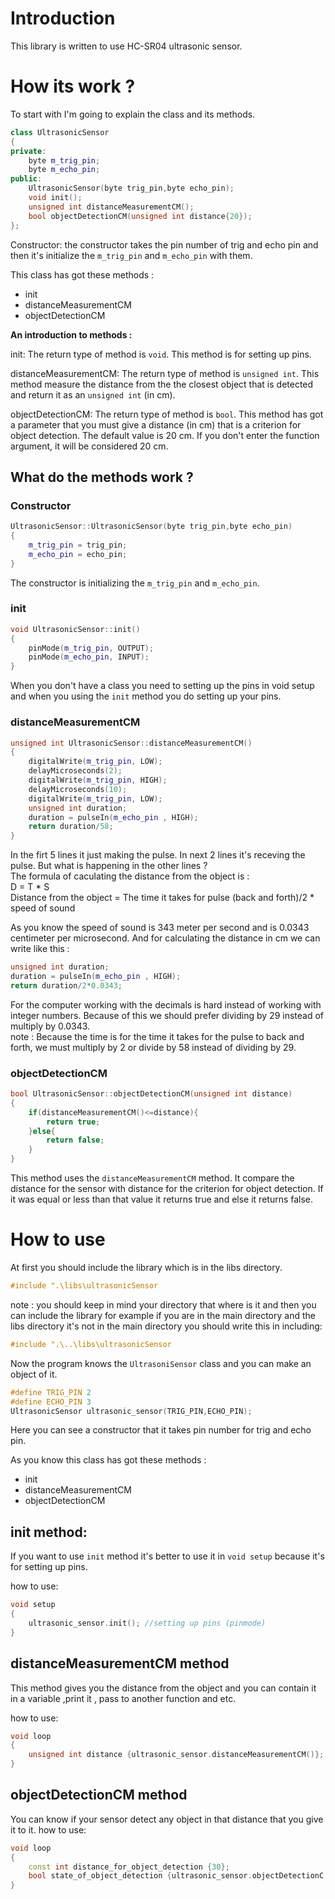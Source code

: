 # Introduction

This library is written to use HC-SR04 ultrasonic sensor.   

# How its work ?
To start with I'm going to explain the class and its methods.

```cpp
class UltrasonicSensor
{
private:
    byte m_trig_pin;
    byte m_echo_pin;
public:
    UltrasonicSensor(byte trig_pin,byte echo_pin);
    void init();
    unsigned int distanceMeasurementCM();
    bool objectDetectionCM(unsigned int distance{20});
};
```

Constructor: the constructor takes the pin number of trig and echo pin and then it's initialize the `m_trig_pin` and `m_echo_pin` with them. 

This class has got these methods :
+ init
+ distanceMeasurementCM
+ objectDetectionCM

**An introduction to methods :** 

init: The return type of method is `void`. This method is for setting up pins.

distanceMeasurementCM: The return type of method is `unsigned int`. This method measure the distance from the the closest object that is detected and return it as an `unsigned int` (in cm).

objectDetectionCM:  The return type of method is `bool`. This method has got a parameter that you must give a distance (in cm) that is a criterion for object detection. The default value is 20 cm. If you don't enter the function argument, it will be considered 20 cm.

## What do the methods work ?

### Constructor

```cpp
UltrasonicSensor::UltrasonicSensor(byte trig_pin,byte echo_pin)
{
    m_trig_pin = trig_pin;
    m_echo_pin = echo_pin;
}
```
The constructor is initializing the `m_trig_pin` and `m_echo_pin`.

### init

```cpp
void UltrasonicSensor::init()
{
    pinMode(m_trig_pin, OUTPUT);
    pinMode(m_echo_pin, INPUT);
}
```
When you don't have a class you need to setting up the pins in void setup and when you using the `init` method you do setting up your pins.

### distanceMeasurementCM

```cpp
unsigned int UltrasonicSensor::distanceMeasurementCM()
{
    digitalWrite(m_trig_pin, LOW);
    delayMicroseconds(2);
    digitalWrite(m_trig_pin, HIGH);
    delayMicroseconds(10);
    digitalWrite(m_trig_pin, LOW);
    unsigned int duration;
    duration = pulseIn(m_echo_pin , HIGH);
    return duration/58;
}
```

In the firt 5 lines it just making the pulse. In next 2 lines it's receving the pulse. But what is happening in the other lines ?   
The formula of caculating the distance from the object is :   
D = T * S   
Distance from the object = The time it takes for pulse (back and forth)/2 * speed of sound  

As you know the speed of sound is 343 meter per second and is 0.0343 centimeter per microsecond. And for calculating the distance in cm we can write like this :   

```cpp
unsigned int duration;
duration = pulseIn(m_echo_pin , HIGH);
return duration/2*0.0343;
```

For the computer working with the decimals is hard instead of working with integer numbers. Because of this we should prefer dividing by 29 instead of multiply by 0.0343.   
note : Because the time is for the time it takes for the pulse to back and forth, we must multiply by 2 or divide by 58 instead of dividing by 29.

### objectDetectionCM

```cpp
bool UltrasonicSensor::objectDetectionCM(unsigned int distance)
{
    if(distanceMeasurementCM()<=distance){
        return true;
    }else{
        return false;
    }
}
```
This method uses the `distanceMeasurementCM` method. It compare the distance for the sensor with distance for the criterion for object detection. If it was equal or less than that value it returns true and else it returns false.

# How to use
At first you should include the library which is in the libs directory.

```ino
#include ".\libs\ultrasonicSensor
```
note : you should keep in mind your directory that where is it and then you can include the library for example if you are in the main directory and the libs directory it's not in the main directory you should write this in including:

```ino
#include ".\..\libs\ultrasonicSensor
```

Now the program knows the `UltrasoniSensor` class and you can make an object of it.

```ino
#define TRIG_PIN 2
#define ECHO_PIN 3
UltrasonicSensor ultrasonic_sensor(TRIG_PIN,ECHO_PIN);
```
Here you can see a constructor that it takes pin number for trig and echo pin.

As you know this class has got these methods :
+ init
+ distanceMeasurementCM
+ objectDetectionCM

## init method:

If you want to use `init` method it's better to use it in `void setup` because it's for setting up pins.

how to use:

```ino
void setup
{
    ultrasonic_sensor.init(); //setting up pins (pinmode)
}
```

## distanceMeasurementCM method

This method gives you the distance from the object and you can contain it in a variable ,print it , pass to another function and etc. 

how to use:

```ino 
void loop
{
    unsigned int distance {ultrasonic_sensor.distanceMeasurementCM()};
}
```

## objectDetectionCM method

You can know if your sensor detect any object in that distance that you give it to it.
how to use:

```ino
void loop
{
    const int distance_for_object_detection {30};
    bool state_of_object_detection {ultrasonic_sensor.objectDetectionC  (distance_for_object_detection)};
}
```
